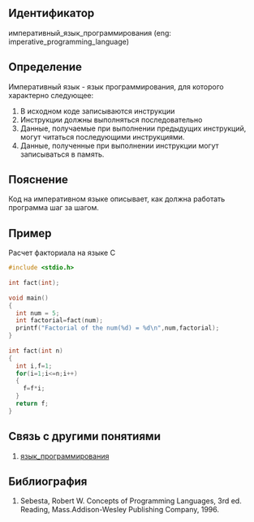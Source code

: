 ## Идентификатор

императивный_язык_программирования (eng: imperative_programming_language)

## Определение

Императивный язык - язык программирования, для которого характерно следующее:
  1. В исходном коде записываются инструкции
  2. Инструкции должны выполняться последовательно
  3. Данные, получаемые при выполнении предыдущих инструкций, могут читаться последующими инструкциями.
  4. Данные, полученные при выполнении инструкции могут записываться в память.

## Пояснение

Код на императивном языке описывает, как должна работать программа шаг за шагом.

## Пример

Расчет факториала на языке C

~~~C
#include <stdio.h>
 
int fact(int);
 
void main()
{
  int num = 5;
  int factorial=fact(num);
  printf("Factorial of the num(%d) = %d\n",num,factorial);
}
 
int fact(int n)
{
  int i,f=1;
  for(i=1;i<=n;i++)
  {
    f=f*i;
  }
  return f;
}
~~~

## Связь с другими понятиями

1. [язык_программирования](programming_language_1.md)

## Библиография

1. Sebesta, Robert W. Concepts of Programming Languages, 3rd ed. Reading, Mass.Addison-Wesley Publishing Company, 1996.
